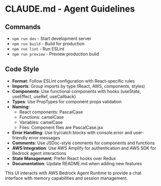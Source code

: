 # CLAUDE.md - Agent Guidelines

## Commands
- `npm run dev` - Start development server
- `npm run build` - Build for production
- `npm run lint` - Run ESLint
- `npm run preview` - Preview production build

## Code Style
- **Format**: Follow ESLint configuration with React-specific rules
- **Imports**: Group imports by type (React, AWS, components, styles)
- **Components**: Use functional components with hooks (useState, useEffect, useRef, useCallback)
- **Types**: Use PropTypes for component props validation
- **Naming**:
  - React components: PascalCase
  - Functions: camelCase
  - Variables: camelCase
  - Files: Component files are PascalCase.jsx
- **Error Handling**: Use try/catch blocks with console.error and user-friendly error messages
- **Comments**: Use JSDoc-style comments for components and functions
- **AWS Integration**: Use AWS Amplify for authentication and AWS SDK for Bedrock agent interactions
- **State Management**: Prefer React hooks over Redux
- **Documentation**: Update README.md when adding new features

This UI interacts with AWS Bedrock Agent Runtime to provide a chat interface with memory capabilities and session management.